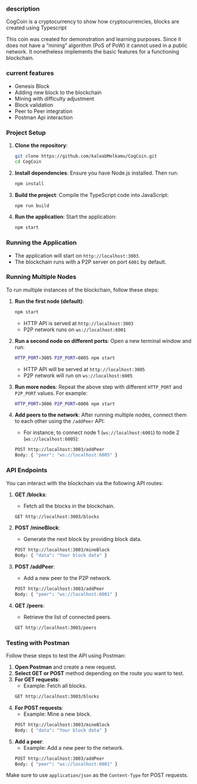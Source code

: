 ### description

CogCoin is a cryptocurrency to show how cryptocurrencies, blocks are created using Typescript

This coin was created for demonstration and learning purposes. Since it does not have a “mining” algorithm (PoS of PoW) it cannot used in a public network. It nonetheless implements the basic features for a functioning blockchain.

### current features

- Genesis Block 
- Adding new block to the blockchain
- Mining with difficulty adjustment
- Block validation
- Peer to Peer integration
- Postman Api interaction

### Project Setup

1. **Clone the repository**:
    ```bash
    git clone https://github.com/kaleabMelkamu/CogCoin.git
    cd CogCoin
    ```

2. **Install dependencies**:
    Ensure you have Node.js installed. Then run:
    ```bash
    npm install
    ```

3. **Build the project**:
    Compile the TypeScript code into JavaScript:
    ```bash
    npm run build
    ```

4. **Run the application**:
    Start the application:
    ```bash
    npm start
    ```

  ### Running the Application

- The application will start on `http://localhost:3003`.
- The blockchain runs with a P2P server on port `6001` by default.

### Running Multiple Nodes

To run multiple instances of the blockchain, follow these steps:

1. **Run the first node (default)**:
    ```bash
    npm start
    ```
    - HTTP API is served at `http://localhost:3003`
    - P2P network runs on `ws://localhost:6001`

2. **Run a second node on different ports**:
    Open a new terminal window and run:
    ```bash
    HTTP_PORT=3005 P2P_PORT=6005 npm start
    ```
    - HTTP API will be served at `http://localhost:3005`
    - P2P network will run on `ws://localhost:6005`

3. **Run more nodes**:
    Repeat the above step with different `HTTP_PORT` and `P2P_PORT` values. For example:
    ```bash
    HTTP_PORT=3006 P2P_PORT=6006 npm start
    ```

4. **Add peers to the network**:
    After running multiple nodes, connect them to each other using the `/addPeer` API:
    - For instance, to connect node 1 (`ws://localhost:6001`) to node 2 (`ws://localhost:6005`):
    ```bash
    POST http://localhost:3003/addPeer
    Body: { "peer": "ws://localhost:6005" }
    ```

### API Endpoints

You can interact with the blockchain via the following API routes:

1. **GET /blocks**:
    - Fetch all the blocks in the blockchain.
    ```bash
    GET http://localhost:3003/blocks
    ```

2. **POST /mineBlock**:
    - Generate the next block by providing block data.
    ```bash
    POST http://localhost:3003/mineBlock
    Body: { "data": "Your block data" }
    ```

3. **POST /addPeer**:
    - Add a new peer to the P2P network.
    ```bash
    POST http://localhost:3003/addPeer
    Body: { "peer": "ws://localhost:6001" }
    ```

4. **GET /peers**:
    - Retrieve the list of connected peers.
    ```bash
    GET http://localhost:3003/peers
    ```

### Testing with Postman

Follow these steps to test the API using Postman:

1. **Open Postman** and create a new request.
2. **Select GET or POST** method depending on the route you want to test.
3. **For GET requests**:
    - Example: Fetch all blocks.
    ```bash
    GET http://localhost:3003/blocks
    ```
4. **For POST requests**:
    - Example: Mine a new block.
    ```bash
    POST http://localhost:3003/mineBlock
    Body: { "data": "Your block data" }
    ```
5. **Add a peer**:
    - Example: Add a new peer to the network.
    ```bash
    POST http://localhost:3003/addPeer
    Body: { "peer": "ws://localhost:6001" }
    ```
Make sure to use `application/json` as the `Content-Type` for POST requests.    


